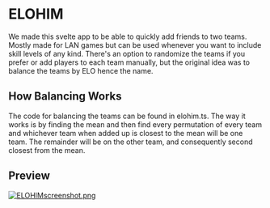 # ELOHIM 

We made this svelte app to be able to quickly add friends to two teams. Mostly made for LAN games but can be used whenever you want to include skill levels of any kind. There's an option to randomize the teams if you prefer or add players to each team manually, but the original idea was to balance the teams by ELO hence the name.

## How Balancing Works 

The code for balancing the teams can be found in elohim.ts. The way it works is by finding the mean and then find every permutation of every team and whichever team when added up is closest to the mean will be one team. The remainder will be on the other team, and consequently second closest from the mean. 

## Preview

[![ELOHIMscreenshot.png](https://i.postimg.cc/hPLXby4X/ELOHIMscreenshot.png)](https://postimg.cc/ZCqYJLdm)
